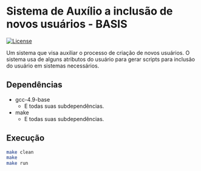 # Sistema de Auxílio a inclusão de novos usuários - BASIS

[![License](https://img.shields.io/badge/license-MIT-blue.svg)](https://raw.githubusercontent.com/sconetto/basis-form/master/LICENSE)

Um sistema que visa auxiliar o processo de criação de novos usuários.
	O sistema usa de alguns atributos do usuário para gerar scripts para inclusão do usuário em sistemas necessários.

## Dependências
- gcc-4.9-base
	- E todas suas subdependências.
- make
	- E todas suas subdependências.

## Execução
```bash
make clean
make
make run
```